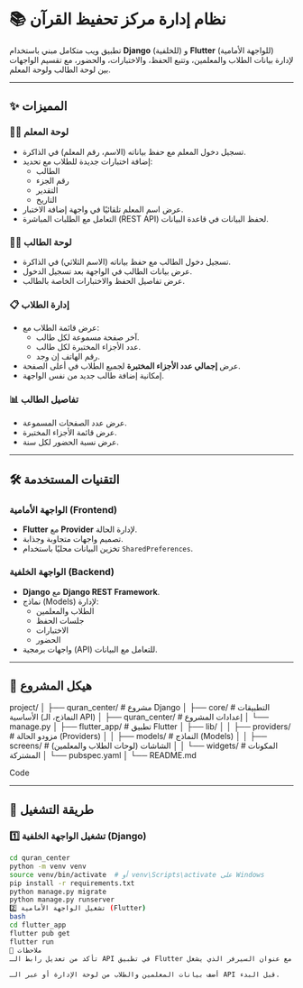# 📚 نظام إدارة مركز تحفيظ القرآن

تطبيق ويب متكامل مبني باستخدام **Django** (للخلفية) و **Flutter** (للواجهة الأمامية) لإدارة بيانات الطلاب والمعلمين، وتتبع الحفظ، والاختبارات، والحضور، مع تقسيم الواجهات بين لوحة الطالب ولوحة المعلم.

---

## ✨ المميزات

### 👨‍🏫 لوحة المعلم
- تسجيل دخول المعلم مع حفظ بياناته (الاسم، رقم المعلم) في الذاكرة.
- إضافة اختبارات جديدة للطلاب مع تحديد:
  - الطالب
  - رقم الجزء
  - التقدير
  - التاريخ
- عرض اسم المعلم تلقائيًا في واجهة إضافة الاختبار.
- التعامل مع الطلبات المباشرة (REST API) لحفظ البيانات في قاعدة البيانات.

### 👨‍🎓 لوحة الطالب
- تسجيل دخول الطالب مع حفظ بياناته (الاسم الثلاثي) في الذاكرة.
- عرض بيانات الطالب في الواجهة بعد تسجيل الدخول.
- عرض تفاصيل الحفظ والاختبارات الخاصة بالطالب.

### 📋 إدارة الطلاب
- عرض قائمة الطلاب مع:
  - آخر صفحة مسموعة لكل طالب.
  - عدد الأجزاء المختبرة لكل طالب.
  - رقم الهاتف إن وجد.
- عرض **إجمالي عدد الأجزاء المختبرة** لجميع الطلاب في أعلى الصفحة.
- إمكانية إضافة طالب جديد من نفس الواجهة.

### 📊 تفاصيل الطالب
- عرض عدد الصفحات المسموعة.
- عرض قائمة الأجزاء المختبرة.
- عرض نسبة الحضور لكل سنة.

---

## 🛠️ التقنيات المستخدمة

### الواجهة الأمامية (Frontend)
- **Flutter** مع **Provider** لإدارة الحالة.
- تصميم واجهات متجاوبة وجذابة.
- تخزين البيانات محليًا باستخدام `SharedPreferences`.

### الواجهة الخلفية (Backend)
- **Django** مع **Django REST Framework**.
- نماذج (Models) لإدارة:
  - الطلاب والمعلمين
  - جلسات الحفظ
  - الاختبارات
  - الحضور
- واجهات برمجية (API) للتعامل مع البيانات.

---

## 📂 هيكل المشروع
project/ │ ├── quran_center/ # مشروع Django │ ├── core/ # التطبيقات الأساسية (النماذج، الـ API) │ ├── quran_center/ # إعدادات المشروع │ └── manage.py │ ├── flutter_app/ # تطبيق Flutter │ ├── lib/ │ │ ├── providers/ # مزودو الحالة (Providers) │ │ ├── models/ # النماذج (Models) │ │ ├── screens/ # الشاشات (لوحات الطلاب والمعلمين) │ │ └── widgets/ # المكونات المشتركة │ └── pubspec.yaml │ └── README.md

Code

---

## 🚀 طريقة التشغيل

### 1️⃣ تشغيل الواجهة الخلفية (Django)
```bash
cd quran_center
python -m venv venv
source venv/bin/activate  # أو venv\Scripts\activate على Windows
pip install -r requirements.txt
python manage.py migrate
python manage.py runserver
2️⃣ تشغيل الواجهة الأمامية (Flutter)
bash
cd flutter_app
flutter pub get
flutter run
🔗 ملاحظات
تأكد من تعديل رابط الـ API في تطبيق Flutter ليتوافق مع عنوان السيرفر الذي يشغل Django.

أضف بيانات المعلمين والطلاب من لوحة الإدارة أو عبر الـ API قبل البدء.


